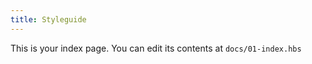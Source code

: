 ```yaml
---
title: Styleguide
---
```


This is your index page. You can edit its contents at `docs/01-index.hbs`
